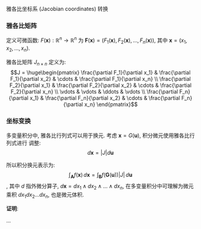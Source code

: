 雅各比坐标系 (Jacobian coordinates) 转换

### 雅各比矩阵

定义可微函数: $F(\mathbf{x}):\mathbb{R}^{n}\to \mathbb{R}^{n}$ 为 $\mathbf{F}(\mathbf{x}) = (F_1(\mathbf{x}), F_2(\mathbf{x}), \ldots, F_n(\mathbf{x}))$, 其中 $\mathbf{x} = (x_1, x_2, \ldots, x_n)$.

雅各比矩阵 $J_{n \times n}$ 定义为: $$J = \huge\begin{pmatrix}
\frac{\partial F_1}{\partial x_1} & \frac{\partial F_1}{\partial x_2} & \cdots & \frac{\partial F_1}{\partial x_n} \\
\frac{\partial F_2}{\partial x_1} & \frac{\partial F_2}{\partial x_2} & \cdots & \frac{\partial F_2}{\partial x_n} \\
\vdots & \vdots & \ddots & \vdots \\
\frac{\partial F_n}{\partial x_1} & \frac{\partial F_n}{\partial x_2} & \cdots & \frac{\partial F_n}{\partial x_n}
\end{pmatrix}$$


### 坐标变换

多变量积分中, 雅各比行列式可以用于换元. 考虑 $\mathbf{x}=G(\mathbf{u})$, 积分微元使用雅各比行列式进行
调整: $$d\mathbf{x}=|J|d\mathbf{u}$$

所以积分换元表示为: $$\int_{\mathbf{A}} f(\mathbf{x}) \, d\mathbf{x} = \int_{\mathbf{B}} f(\mathbf{G}(\mathbf{u})) |J| \, d\mathbf{u}$$, 其中 $d$ 指外微分算子, $d\mathbf{x}=dx_{1}\wedge dx_{2}\wedge\dots\wedge dx_{n}$, 在多变量积分中可理解为微元乘积 ${} dx_{1}dx_{2}\dots dx_{n} {}$, 也是微元体积.

**证明**:

...